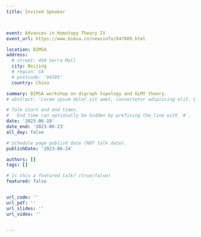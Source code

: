 ```yaml
---
title: Invited Speaker



event: Advances in Homotopy Theory IV
event_url: https://www.bimsa.cn/newsinfo/847089.html

location: BIMSA
address:
  # street: 450 Serra Mall
  city: Beijing
  # region: CA
  # postcode: '94305'
  country: China

summary: BIMSA workshop on digraph topology and GLMY theory.
# abstract: 'Lorem ipsum dolor sit amet, consectetur adipiscing elit. Duis posuere tellusac convallis placerat. Proin tincidunt magna sed ex sollicitudin condimentum. Sed ac faucibus dolor, scelerisque sollicitudin nisi. Cras purus urna, suscipit quis sapien eu, pulvinar tempor diam.'

# Talk start and end times.
#   End time can optionally be hidden by prefixing the line with `#`.
date: '2023-06-19'
date_end: '2023-06-23'
all_day: false

# Schedule page publish date (NOT talk date).
publishDate: '2023-06-24'

authors: []
tags: []

# Is this a featured talk? (true/false)
featured: false


url_code: ''
url_pdf: ''
url_slides: ''
url_video: ''


---
```


